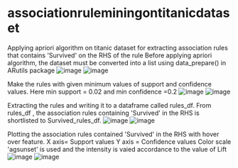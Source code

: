 # associationruleminingontitanicdataset
Applying apriori algorithm on titanic dataset for extracting association rules that contains 'Survived' on the RHS of the rule
Before applying apriori algorithm, the dataset must be converted into a list using data_prepare() in ARutils package
![image](https://github.com/RemyaVKarthikeyan/associationruleminingontitanicdataset/assets/145346713/38c1019d-0441-4e4a-a459-b619bb5c32e7)
![image](https://github.com/RemyaVKarthikeyan/associationruleminingontitanicdataset/assets/145346713/cb057c26-fe86-4d12-b71e-f3d4dd4e18e6)


Make the rules with given minimum values of support and confidence values. Here min support = 0.02 and min confidence =0.2
![image](https://github.com/RemyaVKarthikeyan/associationruleminingontitanicdataset/assets/145346713/9b097c06-f7dc-494f-ac7c-17c21c92fd23)
![image](https://github.com/RemyaVKarthikeyan/associationruleminingontitanicdataset/assets/145346713/c344844f-9da7-4fea-9ed0-b7a6c48aff7c)


Extracting the rules and writing it to a dataframe called rules_df. From rules_df , the association rules containing 'Survived' in the RHS is shortlisted to Survived_rules_df.
![image](https://github.com/RemyaVKarthikeyan/associationruleminingontitanicdataset/assets/145346713/fd3a2eae-d01f-41a9-b53f-aa1d8705b72a)
![image](https://github.com/RemyaVKarthikeyan/associationruleminingontitanicdataset/assets/145346713/f8f87625-03c7-47a5-9b95-bcfef750e79d)


Plotting the association rules contained 'Survived' in the RHS with hover over feature.
X axis= Support values
Y axis = Confidence values
Color scale 'agsunset' is used and the intensity is vaied accordance to the value of Lift
![image](https://github.com/RemyaVKarthikeyan/associationruleminingontitanicdataset/assets/145346713/00806399-7fa5-4c2b-9bdf-9042238c5736)
![image](https://github.com/RemyaVKarthikeyan/associationruleminingontitanicdataset/assets/145346713/0528967e-887c-4624-bbc0-e13cf9ef5ccd)

